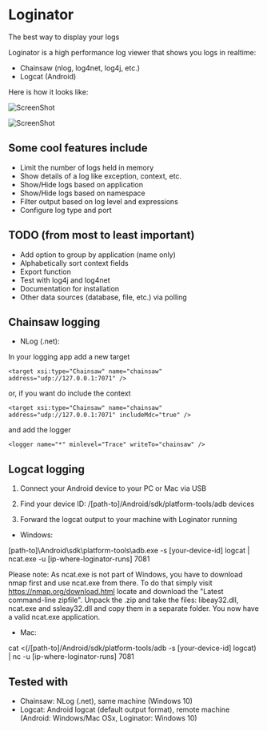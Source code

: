 # Loginator
The best way to display your logs

Loginator is a high performance log viewer that shows you logs in realtime:

* Chainsaw (nlog, log4net, log4j, etc.)
* Logcat (Android)

Here is how it looks like:

![ScreenShot](https://cloud.githubusercontent.com/assets/14138808/9817745/0aaca424-58a5-11e5-82ca-e791690958d8.png)

![ScreenShot](https://cloud.githubusercontent.com/assets/14138808/9817754/1963b08e-58a5-11e5-85eb-89fc6d253c72.png)

## Some cool features include

* Limit the number of logs held in memory
* Show details of a log like exception, context, etc.
* Show/Hide logs based on application
* Show/Hide logs based on namespace
* Filter output based on log level and expressions
* Configure log type and port

## TODO (from most to least important)

* Add option to group by application (name only)
* Alphabetically sort context fields
* Export function
* Test with log4j and log4net
* Documentation for installation
* Other data sources (database, file, etc.) via polling

## Chainsaw logging

* NLog (.net):

In your logging app add a new target
```
<target xsi:type="Chainsaw" name="chainsaw" address="udp://127.0.0.1:7071" />
```
or, if you want do include the context
```
<target xsi:type="Chainsaw" name="chainsaw" address="udp://127.0.0.1:7071" includeMdc="true" />
```
and add the logger
```
<logger name="*" minlevel="Trace" writeTo="chainsaw" />
```

## Logcat logging

1. Connect your Android device to your PC or Mac via USB

2. Find your device ID: /[path-to]/Android/sdk/platform-tools/adb devices

3. Forward the logcat output to your machine with Loginator running

* Windows:

[path-to]\Android\sdk\platform-tools\adb.exe -s [your-device-id] logcat | ncat.exe -u [ip-where-loginator-runs] 7081

Please note: As ncat.exe is not part of Windows, you have to download nmap first and use ncat.exe from there. To do that simply visit https://nmap.org/download.html locate and download the "Latest command-line zipfile". Unpack the .zip and take the files: libeay32.dll, ncat.exe and ssleay32.dll and copy them in a separate folder. You now have a valid ncat.exe application.

* Mac:

cat <(/[path-to]/Android/sdk/platform-tools/adb -s [your-device-id] logcat) | nc -u [ip-where-loginator-runs] 7081

## Tested with

* Chainsaw: NLog (.net), same machine (Windows 10)
* Logcat: Android logcat (default output format), remote machine (Android: Windows/Mac OSx, Loginator: Windows 10)

